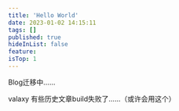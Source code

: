 ```yaml
---
title: 'Hello World'
date: 2023-01-02 14:15:11
tags: []
published: true
hideInList: false
feature: 
isTop: 1
---
```


Blog迁移中……

valaxy 有些历史文章build失败了……（或许会用这个）